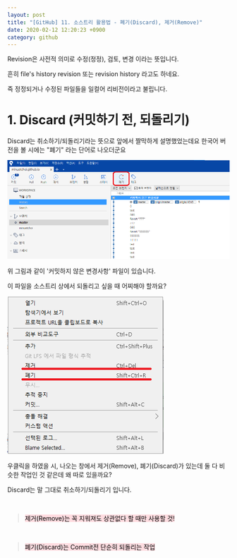```yaml
---
layout: post
title: "[GitHub] 11. 소스트리 활용법 - 폐기(Discard), 제거(Remove)"
date: 2020-02-12 12:20:23 +0900
category: github
---
```


Revision은 사전적 의미로 수정(정정), 검토, 변경 이라는 뜻입니다.

흔히 file's history revision 또는 revision history 라고도 하네요.

즉 정정되거나 수정된 파일들을 일컬어 리비전이라고 불립니다.

# 1. Discard (커밋하기 전, 되돌리기)

Discard는 취소하기/되돌리기라는 뜻으로 앞에서 짤막하게 설명했었는데요
한국어 버전을 볼 시에는 "폐기" 라는 단어로 나오더군요

![alt text](/public/img/github_72.png)

위 그림과 같이 '커밋하지 않은 변경사항' 파일이 있습니다.

이 파일을 소스트리 상에서 되돌리고 싶을 때 어찌해야 할까요?

![alt text](/public/img/github_73.png)

우클릭을 하였을 시, 나오는 창에서 제거(Remove), 폐기(Discard)가 있는데 둘 다 비슷한 작업인 것 같은데 왜 따로 있을까요?

Discard는 말 그대로 취소하기/되돌리기 입니다.

<br> 

> <mark style="background-color: #ffdce0">제거(Remove)는 꼭 지워져도 상관없다 할 때만 사용할 것!</mark>

<br>

> <mark style="background-color: #ffdce0">폐기(Discard)는 Commit전 단순히 되돌리는 작업</mark>